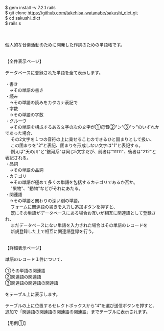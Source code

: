 $ gem install -v 7.2.1 rails<br>
$ git clone https://github.com/takehisa-watanabe/sakushi_dict.git<br>
$ cd sakushi_dict<br>
$ rails s<br>
<br>
<br>
<br>個人的な音楽活動のために開発した作詞のための単語帳です。
<br>
<br>
<br>【全件表示ページ】
<br>
<br>データベースに登録された単語を全て表示します。
<br>
<br>・書き
<br>　→その単語の書き
<br>・読み
<br>　→その単語の読みをカタカナ表記で
<br>・字数
<br>　→その単語の字数
<br>・グルーヴ
<br>　→その単語を構成するある文字の次の文字が①母音②"ン"③"ッ"のいずれかであった場合、
<br>　 その2文字を１つの音符の上に乗せることのできるひと固まりとして扱い、
<br>　 この固まりを"2"と表記、固まりを形成しない文字は"1"と表記する。
<br>　 例えば"天の川"と"銀河系"は同じ5文字だが、前者は"11111"、後者は"212"と表記される。
<br>・品詞
<br>　→その単語の品詞
<br>・カテゴリ
<br>　→その単語が極めて多くの単語を包括するカテゴリであるか否か。
<br>　 "果物"、"動物"などがそれにあたる。
<br>・関連語
<br>　→その単語と関わりの深い別の単語。
<br>　 フォームに関連語の書きを入力し追加ボタンを押すと、
<br>　 既にその単語がデータベースにある場合お互いが相互に関連語として登録され、
<br>　 まだデータベースにない単語を入力された場合はその単語のレコードを
<br>　 新規登録した上で相互に関連語登録を行う。
<br>
<br>
<br>【詳細表示ページ】
<br>
<br>単語のレコード１件について、
<br>
<br>①その単語の関連語
<br>②関連語の関連語
<br>③関連語の関連語の関連語
<br>
<br>をテーブル上に表示します。
<br>
<br>テーブルの上に位置するセレクトボックスから"4"を選び送信ボタンを押すと、
<br>追加で「関連語の関連語の関連語の関連語」までテーブルに表示されます。
<br>
<br>【用例①】
<br>
